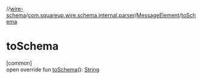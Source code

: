 //[wire-schema](../../../index.md)/[com.squareup.wire.schema.internal.parser](../index.md)/[MessageElement](index.md)/[toSchema](to-schema.md)

# toSchema

[common]\
open override fun [toSchema](to-schema.md)(): [String](https://kotlinlang.org/api/latest/jvm/stdlib/kotlin/-string/index.html)
